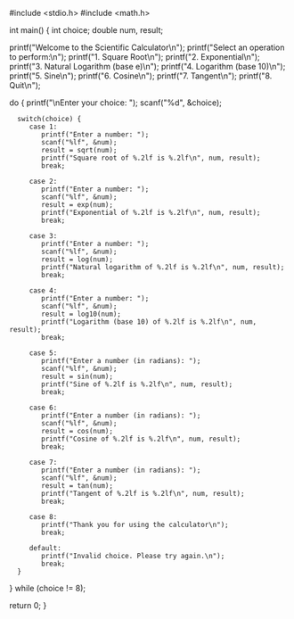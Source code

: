 #include <stdio.h>
#include <math.h>

int main() {
   int choice;
   double num, result;

   printf("Welcome to the Scientific Calculator\n");
   printf("Select an operation to perform:\n");
   printf("1. Square Root\n");
   printf("2. Exponential\n");
   printf("3. Natural Logarithm (base e)\n");
   printf("4. Logarithm (base 10)\n");
   printf("5. Sine\n");
   printf("6. Cosine\n");
   printf("7. Tangent\n");
   printf("8. Quit\n");

   do {
      printf("\nEnter your choice: ");
      scanf("%d", &choice);

      switch(choice) {
         case 1:
            printf("Enter a number: ");
            scanf("%lf", &num);
            result = sqrt(num);
            printf("Square root of %.2lf is %.2lf\n", num, result);
            break;

         case 2:
            printf("Enter a number: ");
            scanf("%lf", &num);
            result = exp(num);
            printf("Exponential of %.2lf is %.2lf\n", num, result);
            break;

         case 3:
            printf("Enter a number: ");
            scanf("%lf", &num);
            result = log(num);
            printf("Natural logarithm of %.2lf is %.2lf\n", num, result);
            break;

         case 4:
            printf("Enter a number: ");
            scanf("%lf", &num);
            result = log10(num);
            printf("Logarithm (base 10) of %.2lf is %.2lf\n", num, result);
            break;

         case 5:
            printf("Enter a number (in radians): ");
            scanf("%lf", &num);
            result = sin(num);
            printf("Sine of %.2lf is %.2lf\n", num, result);
            break;

         case 6:
            printf("Enter a number (in radians): ");
            scanf("%lf", &num);
            result = cos(num);
            printf("Cosine of %.2lf is %.2lf\n", num, result);
            break;

         case 7:
            printf("Enter a number (in radians): ");
            scanf("%lf", &num);
            result = tan(num);
            printf("Tangent of %.2lf is %.2lf\n", num, result);
            break;

         case 8:
            printf("Thank you for using the calculator\n");
            break;

         default:
            printf("Invalid choice. Please try again.\n");
            break;
      }
   } while (choice != 8);

   return 0;
}
